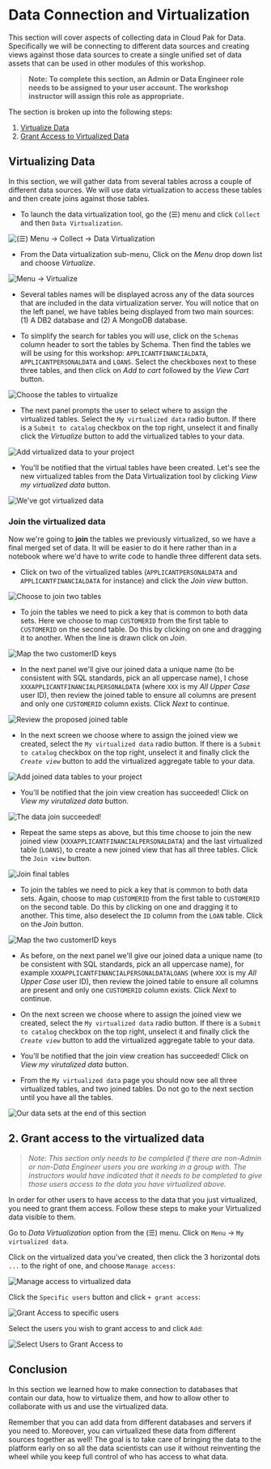 # Data Connection and Virtualization

This section will cover aspects of collecting data in Cloud Pak for Data. Specifically we will be connecting to different data sources and creating views against those data sources to create a single unified set of data assets that can be used in other modules of this workshop.

> **Note: To complete this section, an Admin or Data Engineer role needs to be assigned to your user account. The workshop instructor will assign this role as appropriate.**

The section is broken up into the following steps:

1. [Virtualize Data](#virtualize-data)
1. [Grant Access to Virtualized Data](#grant-access-to-virtualized-data)

## Virtualizing Data

In this section, we will gather data from several tables across a couple of different data sources. We will use data virtualization to access these tables and then create joins against those tables.

* To launch the data virtualization tool, go the (☰) menu and click `Collect` and then `Data Virtualization`.

![(☰) Menu -> Collect -> Data Virtualization](../.gitbook/assets/images/dv/dv-menu.png)

* From the Data virtualization sub-menu, Click on the *Menu* drop down list and choose *Virtualize*.

![Menu -> Virtualize](../.gitbook/assets/images/dv/dv-virtualize-menu.png)

* Several tables names will be displayed across any of the data sources that are included in the data virtualization server. You will notice that on the left panel, we have tables being displayed from two main sources: (1) A DB2 database and (2) A MongoDB database.

* To simplify the search for tables you will use, click on the `Schemas` column header to sort the tables by Schema. Then find the tables we will be using for this workshop: `APPLICANTFINANCIALDATA`, `APPLICANTPERSONALDATA` and `LOANS`. Select the checkboxes next to these three tables, and then click on *Add to cart* followed by the *View Cart* button.

![Choose the tables to virtualize](../.gitbook/assets/images/dv/dv-virtualize-tables.png)

* The next panel prompts the user to select where to assign the virtualized tables. Select the `My virtualized data` radio button. If there is a `Submit to catalog` checkbox on the top right, unselect it and finally click the *Virtualize* button to add the virtualized tables to your data.

![Add virtualized data to your project](../.gitbook/assets/images/dv/dv-virtualize-assign.png)

* You'll be notified that the virtual tables have been created. Let's see the new virtualized tables from the Data Virtualization tool by clicking *View my virtualized data* button.

![We've got virtualized data](../.gitbook/assets/images/dv/dv-virtualize-complete.png)

### Join the virtualized data

Now we're going to **join** the tables we previously virtualized, so we have a final merged set of data. It will be easier to do it here rather than in a notebook where we'd have to write code to handle three different data sets.

* Click on two of the virtualized tables (`APPLICANTPERSONALDATA` and `APPLICANTFINANCIALDATA` for instance) and click the *Join view* button.

![Choose to join two tables](../.gitbook/assets/images/dv/dv-data-join-overview.png)

* To join the tables we need to pick a key that is common to both data sets. Here we choose to map `CUSTOMERID` from the first table to `CUSTOMERID` on the second table. Do this by clicking on one and dragging it to another. When the line is drawn click on *Join*.

![Map the two customerID keys](../.gitbook/assets/images/dv/dv-data-join-columns.png)

* In the next panel we'll give our joined data a unique name (to be consistent with SQL standards, pick an all uppercase name), I chose `XXXAPPLICANTFINANCIALPERSONALDATA` (where `XXX` is my *All Upper Case* user ID), then review the joined table to ensure all columns are present and only one `CUSTOMERID` column exists. Click *Next* to continue.

![Review the proposed joined table](../.gitbook/assets/images/dv/dv-data-join-review.png)

* In the next screen we choose where to assign the joined view we created, select the `My virtualized data` radio button. If there is a `Submit to catalog` checkbox on the top right, unselect it and finally click the *`Create view`* button to add the virtualized aggregate table to your data.

![Add joined data tables to your project](../.gitbook/assets/images/dv/dv-data-join-assign.png)

* You'll be notified that the join view creation has succeeded! Click on *View my virutalized data* button.

![The data join succeeded!](../.gitbook/assets/images/dv/dv-data-join-created.png)

* Repeat the same steps as above, but this time choose to join the new joined view (`XXXAPPLICANTFINANCIALPERSONALDATA`) and the last virtualized table (`LOANS`), to create a new joined view that has all three tables. Click the `Join view` button.

![Join final tables](../.gitbook/assets/images/dv/dv-data-join-overview-final.png)

* To join the tables we need to pick a key that is common to both data sets. Again, choose to map `CUSTOMERID` from the first table to `CUSTOMERID` on the second table. Do this by clicking on one and dragging it to another. This time, also deselect the `ID` column from the `LOAN` table. Click on the *Join* button.

![Map the two customerID keys](../.gitbook/assets/images/dv/dv-data-join-columns-final.png)

* As before, on the next panel we'll give our joined data a unique name (to be consistent with SQL standards, pick an all uppercase name), for example `XXXAPPLICANTFINANCIALPERSONALDATALOANS` (where `XXX` is my *All Upper Case* user ID), then review the joined table to ensure all columns are present and only one `CUSTOMERID` column exists. Click *Next* to continue.

* On the next screen we choose where to assign the joined view we created, select the `My virtualized data` radio button. If there is a `Submit to catalog` checkbox on the top right, unselect it and finally click the *`Create view`* button to add the virtualized aggregate table to your data.

* You'll be notified that the join view creation has succeeded! Click on *View my virutalized data* button.

* From the `My virtualized data` page you should now see all three virtualized tables, and two joined tables. Do not go to the next section until you have all the tables.

![Our data sets at the end of this section](../.gitbook/assets/images/dv/dv-project-data-all.png)

## 2. Grant access to the virtualized data

>*Note: This section only needs to be completed if there are non-Admin or non-Data Engineer users you are working in a group with. The instructors would have indicated that it needs to be completed to give those users access to the data you have virtualized above.*

In order for other users to have access to the data that you just virtualized, you need to grant them access. Follow these steps to make your Virtualized data visible to them.

Go to *Data Virtualization* option from the (☰) menu. Click on `Menu` -> `My virtualized data`.

Click on the virtualized data you've created, then click the 3 horizontal dots `...` to the right of one, and choose `Manage access`:

![Manage access to virtualized data](../.gitbook/assets/images/dv/dv-manage-access-menu.png)

Click the `Specific users` button and click `+ grant access`:

![Grant Access to specific users](../.gitbook/assets/images/dv/dv-manage-access-grant.png)

Select the users you wish to grant access to and click `Add`:

![Select Users to Grant Access to](../.gitbook/assets/images/dv/dv-grant-select-users-access.png)

## Conclusion

In this section we learned how to make connection to databases that contain our data, how to virtualize them, and how to allow other to collaborate with us and use the virtualized data.

Remember that you can add data from different databases and servers if you need to. Moreover, you can virtualized these data from different sources together as well! The goal is to take care of bringing the data to the platform early on so all the data scientists can use it without reinventing the wheel while you keep full control of who has access to what data.
